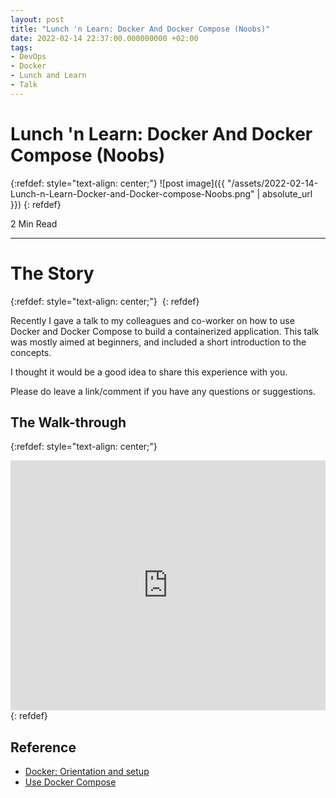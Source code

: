 ```yaml
---
layout: post
title: "Lunch 'n Learn: Docker And Docker Compose (Noobs)"
date: 2022-02-14 22:37:00.000000000 +02:00
tags:
- DevOps
- Docker
- Lunch and Learn
- Talk
---
```

# Lunch 'n Learn: Docker And Docker Compose (Noobs)

{:refdef: style="text-align: center;"}
![post image]({{ "/assets/2022-02-14-Lunch-n-Learn-Docker-and-Docker-compose-Noobs.png" | absolute_url }})
{: refdef}

2 Min Read

---

# The Story

{:refdef: style="text-align: center;"}
<a id="nd9991" href="https://imp.i115008.net/c/2851051/788805/11298?prodsku=nd9991&u=https%3A%2F%2Fwww.udacity.com%2Fcourse%2Fcloud-dev-ops-nanodegree--nd9991&intsrc=PUI2_5678" target="_top"><img src="https://d20vrrgs8k4bvw.cloudfront.net/images/degrees/nd9991/nd-card.jpg" border="0" alt=""/></a>
{: refdef}

Recently I gave a talk to my colleagues and co-worker on how to use Docker and Docker Compose to build a containerized application. This talk was mostly aimed at beginners, and included a short introduction to the concepts.

I thought it would be a good idea to share this experience with you.

Please do leave a link/comment if you have any questions or suggestions.

## The Walk-through

{:refdef: style="text-align: center;"}
<iframe width="100%" height="400" src="https://www.youtube.com/embed/jXZkVjHMYzU" title="YouTube video player" frameborder="0" allow="accelerometer; autoplay; clipboard-write; encrypted-media; gyroscope; picture-in-picture" allowfullscreen></iframe>
{: refdef}

## Reference

- [Docker: Orientation and setup](https://docs.docker.com/get-started/)
- [Use Docker Compose](https://docs.docker.com/get-started/08_using_compose/)
